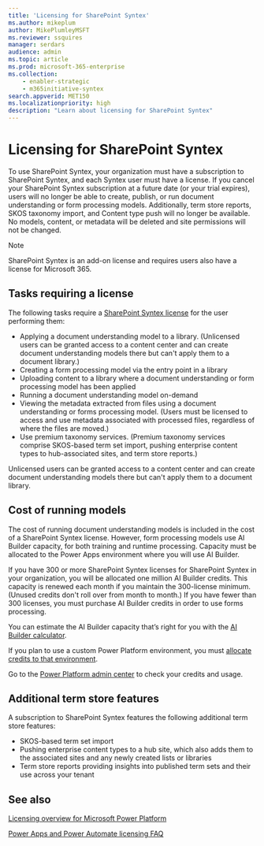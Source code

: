 ```yaml
---
title: 'Licensing for SharePoint Syntex'
ms.author: mikeplum
author: MikePlumleyMSFT
ms.reviewer: ssquires
manager: serdars
audience: admin
ms.topic: article
ms.prod: microsoft-365-enterprise
ms.collection: 
    - enabler-strategic
    - m365initiative-syntex
search.appverid: MET150
ms.localizationpriority: high
description: "Learn about licensing for SharePoint Syntex"
---
```


# Licensing for SharePoint Syntex

To use SharePoint Syntex, your organization must have a subscription to SharePoint Syntex, and each Syntex user must have a license. If you cancel your SharePoint Syntex subscription at a future date (or your trial expires), users will no longer be able to create, publish, or run document understanding or form processing models. Additionally, term store reports, SKOS taxonomy import, and Content type push will no longer be available. No models, content, or metadata will be deleted and site permissions will not be changed.
 
> [!NOTE] 
> SharePoint Syntex is an add-on license and requires users also have a license for Microsoft 365.
 
## Tasks requiring a license
 
The following tasks require a [SharePoint Syntex license](https://www.microsoft.com/microsoft-365/enterprise/sharepoint-syntex) for the user performing them:
 
- Applying a document understanding model to a library. (Unlicensed users can be granted access to a content center and can create document understanding models there but can't apply them to a document library.)
- Creating a form processing model via the entry point in a library
- Uploading content to a library where a document understanding or form processing model has been applied
- Running a document understanding model on-demand
- Viewing the metadata extracted from files using a document understanding or forms processing model. (Users must be licensed to access and use metadata associated with processed files, regardless of where the files are moved.)
- Use premium taxonomy services. (Premium taxonomy services comprise SKOS-based term set import, pushing enterprise content types to hub-associated sites, and term store reports.)

Unlicensed users can be granted access to a content center and can create document understanding models there but can't apply them to a document library.
 
## Cost of running models
 
The cost of running document understanding models is included in the cost of a SharePoint Syntex license. However, form processing models use AI Builder capacity, for both training and runtime processing. Capacity must be allocated to the Power Apps environment where you will use AI Builder.
 
If you have 300 or more SharePoint Syntex licenses for SharePoint Syntex in your organization, you will be allocated one million AI Builder credits. This capacity is renewed each month if you maintain the 300-license minimum. (Unused credits don't roll over from month to month.) If you have fewer than 300 licenses, you must purchase AI Builder credits in order to use forms processing.
 
You can estimate the AI Builder capacity that’s right for you with the [AI Builder calculator](https://powerapps.microsoft.com/ai-builder-calculator).

If you plan to use a custom Power Platform environment, you must [allocate credits to that environment](/power-platform/admin/capacity-add-on).

Go to the [Power Platform admin center](https://admin.powerplatform.microsoft.com/resources/capacity) to check your credits and usage.
  
## Additional term store features
 
A subscription to SharePoint Syntex features the following additional term store features:
 
- SKOS-based term set import
- Pushing enterprise content types to a hub site, which also adds them to the associated sites and any newly created lists or libraries
- Term store reports providing insights into published term sets and their use across your tenant


## See also

[Licensing overview for Microsoft Power Platform](/power-platform/admin/pricing-billing-skus)

[Power Apps and Power Automate licensing FAQ](/power-platform/admin/powerapps-flow-licensing-faq)
